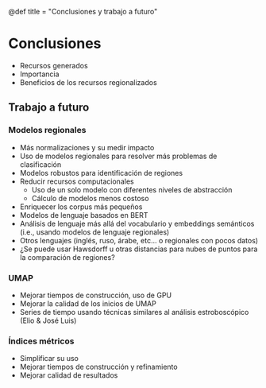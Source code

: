@def title = "Conclusiones y trabajo a futuro"

# Conclusiones

- Recursos generados
- Importancia
- Beneficios de los recursos regionalizados

## Trabajo a futuro

### Modelos regionales
- Más normalizaciones y su medir impacto
- Uso de modelos regionales para resolver más problemas de clasificación
- Modelos robustos para identificación de regiones
- Reducir recursos computacionales
   - Uso de un solo modelo con diferentes niveles de abstracción
   - Cálculo de modelos menos costoso
- Enriquecer los corpus más pequeños
- Modelos de lenguaje basados en BERT
- Análisis de lenguaje más allá del vocabulario y embeddings semánticos (i.e., usando modelos de lenguaje regionales)
- Otros lenguajes (inglés, ruso, árabe, etc... o regionales con pocos datos)
- ¿Se puede usar Hawsdorff u otras distancias para nubes de puntos para la comparación de regiones?

### UMAP
- Mejorar tiempos de construcción, uso de GPU
- Mejorar la calidad de los inicios de UMAP
- Series de tiempo usando técnicas similares al análisis estroboscópico (Elio \& José Luis)

### Índices métricos
- Simplificar su uso
- Mejorar tiempos de construcción y refinamiento
- Mejorar calidad de resultados

